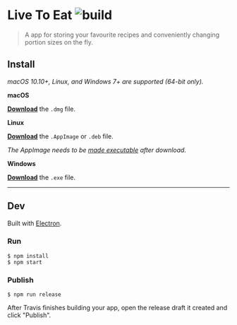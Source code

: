 # Live To Eat ![build](https://github.com/mohammadmoustafa/live2eat/workflows/build/badge.svg)

> A app for storing your favourite recipes and conveniently changing portion sizes on the fly.


## Install

*macOS 10.10+, Linux, and Windows 7+ are supported (64-bit only).*

**macOS**

[**Download**](https://github.com/mohammadmoustafa/live2eat/releases/latest) the `.dmg` file.

**Linux**

[**Download**](https://github.com/mohammadmoustafa/live2eat/releases/latest) the `.AppImage` or `.deb` file.

*The AppImage needs to be [made executable](http://discourse.appimage.org/t/how-to-make-an-appimage-executable/80) after download.*

**Windows**

[**Download**](https://github.com/mohammadmoustafa/live2eat/releases/latest) the `.exe` file.


---


## Dev

Built with [Electron](https://electronjs.org).

### Run

```
$ npm install
$ npm start
```

### Publish

```
$ npm run release
```

After Travis finishes building your app, open the release draft it created and click "Publish".
